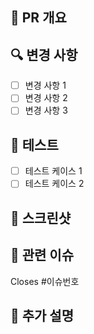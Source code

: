 ## 📝 PR 개요

<!-- 이 PR이 어떤 내용인지 간단히 설명해주세요 -->

## 🔍 변경 사항

<!-- 이 PR에서 변경된 내용을 상세히 설명해주세요 -->

- [ ] 변경 사항 1
- [ ] 변경 사항 2
- [ ] 변경 사항 3

## 🧪 테스트

<!-- 테스트한 내용을 설명해주세요 -->

- [ ] 테스트 케이스 1
- [ ] 테스트 케이스 2

## 📸 스크린샷

<!-- UI 변경이 있는 경우, 스크린샷을 첨부해주세요 -->

## 🔗 관련 이슈

<!-- 관련된 이슈 번호를 입력해주세요 -->

Closes #이슈번호

## 📝 추가 설명

<!-- 추가로 설명이 필요한 사항이 있다면 작성해주세요 -->
